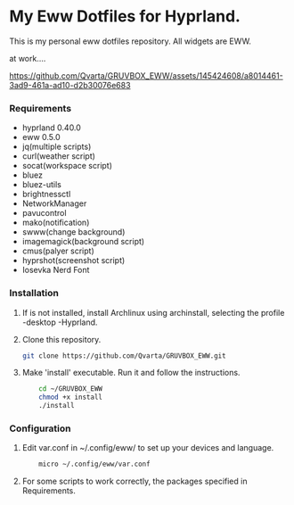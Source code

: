 



# My Eww Dotfiles for Hyprland.


This is my personal eww dotfiles repository. All widgets are EWW.

at work....

https://github.com/Qvarta/GRUVBOX_EWW/assets/145424608/a8014461-3ad9-461a-ad10-d2b30076e683



### Requirements

- hyprland 0.40.0
- eww 0.5.0
- jq(multiple scripts)
- curl(weather script)
- socat(workspace script)
- bluez
- bluez-utils
- brightnessctl
- NetworkManager
- pavucontrol
- mako(notification)
- swww(change background)
- imagemagick(background script)
- cmus(palyer script)
- hyprshot(screenshot script)
- Iosevka Nerd Font

### Installation

1. If is not installed, install Archlinux using archinstall, selecting the profile -desktop -Hyprland.
2. Clone this repository.

	```bash
	git clone https://github.com/Qvarta/GRUVBOX_EWW.git
	```

3. Make 'install' executable. Run it and follow the instructions.

	```bash
        cd ~/GRUVBOX_EWW
        chmod +x install
        ./install
	```

### Configuration

1. Edit var.conf in ~/.config/eww/ to set up your devices and language.

	```bash
        micro ~/.config/eww/var.conf
	```
2. For some scripts to work correctly, the packages specified in Requirements.

